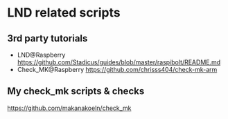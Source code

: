 # LND related scripts

## 3rd party tutorials

- LND@Raspberry		https://github.com/Stadicus/guides/blob/master/raspibolt/README.md
- Check_MK@Raspberry	https://github.com/chrisss404/check-mk-arm

## My check_mk scripts & checks

https://github.com/makanakoeln/check_mk
